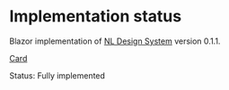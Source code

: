 # Implementation status
Blazor implementation of [NL Design System](https://nl-design-system.gitlab.io/nl-design-system/index.html) version 0.1.1. 

[Card](https://nl-design-system.gitlab.io/nl-design-system/componenten/card/index.html)

Status: Fully implemented